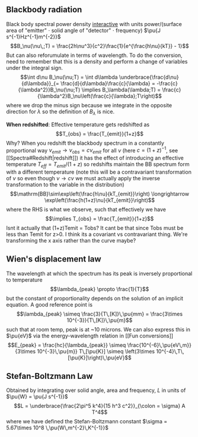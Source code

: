 ## Blackbody radiation
Black body spectral power density [interactive](https://phet.colorado.edu/sims/html/blackbody-spectrum/latest/blackbody-spectrum_en.html) with units power/(surface area of "emitter" $\cdot$ solid angle of "detector" $\cdot$ frequency) $\pu{J s^{-1}Hz^{-1}m^{-2}}$
$$B_\nu(\nu\,;T) = \frac{2h\nu^3}{c^2}\frac{1}{e^{\frac{h\nu}{kT}} - 1}$$
But can also reforumulate in terms of wavelength. To do the conversion, need to remember that this is a density and perform a change of variables under the integral sign. 
$$\int d\nu B_\nu(\nu;T) = \int d\lambda \underbrace{\frac{d\nu}{d\lambda}}_{= \frac{d}{d\lambda}\frac{c}{\lambda} = -\frac{c}{\lambda^2}}B_\nu(\nu;T) \implies B_\lambda(\lambda;T) = \frac{c}{\lambda^2}B_\nu\left(\frac{c}{\lambda};T\right)$$
where we drop the minus sign because we integrate in the opposite direction for $\lambda$ so the definition of $B_\lambda$ is nice. 

**When redshifted**:
Effective temperature gets redshifted as $$T_{obs} = \frac{T_{emit}}{1+z}$$Why? When you redshift the blackbody spectrum in a constantly proportional way $\nu_{emit} \rightarrow \nu_{obs} = c\nu_{emit}$ for all $\nu$ (here $c = (1+z)^{-1}$, see [[Spectra#Redshift|redshift]]) it has the effect of introducing an effective temperature $T_{eff} = T_{emit}/(1+z)$ so redshifts maintain the BB spectrum form with a different temperature (note this will be a contravariant transformation of $\nu$ so even though $\nu \rightarrow c\nu$ we must actually apply the inverse transformation to the variable in the distribution) $$\mathrm{BB}\sim\exp\left(\frac{h\nu}{kT_{emit}}\right) \longrightarrow \exp\left(\frac{h(1+z)\nu}{kT_{emit}}\right)$$ where the RHS is what we observe, such that effectively we have $$\implies T_{obs} = \frac{T_{emit}}{1+z}$$
Isnt it actually that (1+z)Temit = Tobs? It cant be that since Tobs must be less than Temit for z>0. I think its a covariant vs contravariant thing. We're transforming the x axis rather than the curve maybe?


## Wien's displacement law
The wavelength at which the spectrum has its peak is inversely proportional to temperature
$$\lambda_{peak} \propto \frac{1}{T}$$
but the constant of proportionality depends on the solution of an implicit equation. A good reference point is $$\lambda_{peak} \simeq \frac{3}{T\,[K]}\,\pu{mm} = \frac{3\times 10^{-3}}{T\,[K]}\,\pu{m}$$
such that at room temp, peak is at ~10 microns. We can also express this in $\pu{eV}$ via the energy-wavelength relation in [[Fun conversions]] $$E_{peak} = \frac{hc}{\lambda_{peak}} \simeq \frac{10^{-6}\,\pu{eV\,m}}{3\times 10^{-3}\,\pu{m}} T\,[\pu{K}] \simeq \left(3\times 10^{-4}\,T\,[\pu{K}]\right)\,\pu{eV}$$


## Stefan-Boltzmann Law
Obtained by integrating over solid angle, area and frequency, $L$ in units of $\pu{W} = \pu{J s^{-1}}$
$$L = \underbrace{\frac{2\pi^5 k^4}{15 h^3 c^2}}_{\colon = \sigma} A T^4$$
where we have defined the Stefan-Boltzmann constant $\sigma = 5.67\times 10^8 \,\pu{W\,m^{-2}\,K^{-1}}$ 

